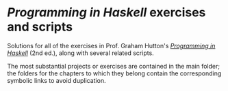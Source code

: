# _Programming in Haskell_ exercises and scripts 
Solutions for all of the exercises in Prof. Graham Hutton's [_Programming in
Haskell_](https://www.cs.nott.ac.uk/~pszgmh/pih.html) (2nd ed.), along with
several related scripts.

The most substantial projects or exercises are contained in the main folder;
the folders for the chapters to which they belong contain the corresponding
symbolic links to avoid duplication.

